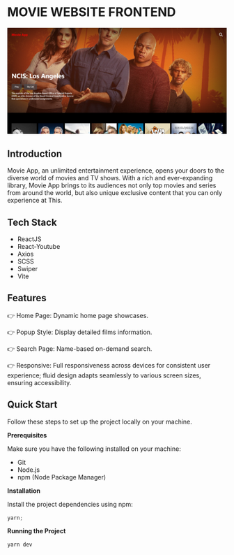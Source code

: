 # MOVIE WEBSITE FRONTEND

![image](image.png)

## Introduction

Movie App, an unlimited entertainment experience, opens your doors to the diverse world of movies and TV shows. With a rich and ever-expanding library, Movie App brings to its audiences not only top movies and series from around the world, but also unique exclusive content that you can only experience at This.

## Tech Stack

-   ReactJS
-   React-Youtube
-   Axios
-   SCSS
-   Swiper
-   Vite

## Features

👉 Home Page: Dynamic home page showcases.

👉 Popup Style: Display detailed films information.

👉 Search Page: Name-based on-demand search.

👉 Responsive: Full responsiveness across devices for consistent user experience; fluid design adapts seamlessly to various screen sizes, ensuring accessibility.

## Quick Start

Follow these steps to set up the project locally on your machine.

**Prerequisites**

Make sure you have the following installed on your machine:

-   Git
-   Node.js
-   npm (Node Package Manager)

**Installation**

Install the project dependencies using npm:

```javascript
yarn;
```

**Running the Project**

```javascript
yarn dev
```
